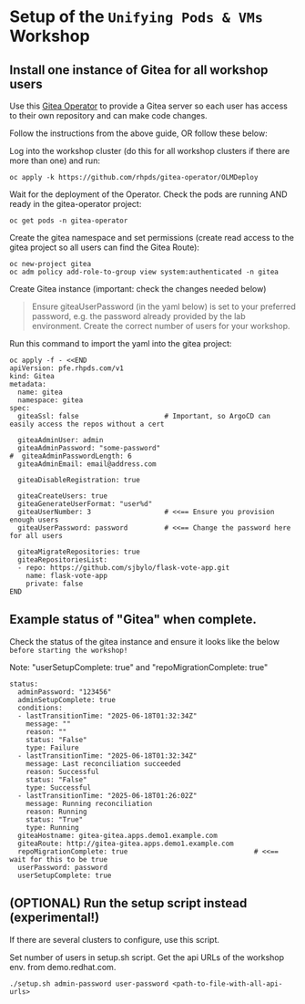 # Setup of the `Unifying Pods & VMs` Workshop

## Install one instance of Gitea for all workshop users

Use this [Gitea Operator](https://github.com/rhpds/gitea-operator) to provide a Gitea server so each user has access to their own repository and can make code changes.

Follow the instructions from the above guide, OR follow these below:

Log into the workshop cluster (do this for all workshop clusters if there are more than one) and run:

```
oc apply -k https://github.com/rhpds/gitea-operator/OLMDeploy
```

Wait for the deployment of the Operator.  Check the pods are running AND ready in the gitea-operator project:

```
oc get pods -n gitea-operator
```

Create the gitea namespace and set permissions (create read access to the gitea project so all users can find the Gitea Route):

```
oc new-project gitea
oc adm policy add-role-to-group view system:authenticated -n gitea
```

Create Gitea instance (important: check the changes needed below)

> Ensure giteaUserPassword (in the yaml below) is set to your preferred password, e.g. the password already provided by the lab environment.
> Create the correct number of users for your workshop.

Run this command to import the yaml into the gitea project:

```
oc apply -f - <<END
apiVersion: pfe.rhpds.com/v1
kind: Gitea
metadata:
  name: gitea
  namespace: gitea
spec:
  giteaSsl: false                     # Important, so ArgoCD can easily access the repos without a cert

  giteaAdminUser: admin
  giteaAdminPassword: "some-password"
#  giteaAdminPasswordLength: 6 
  giteaAdminEmail: email@address.com

  giteaDisableRegistration: true

  giteaCreateUsers: true
  giteaGenerateUserFormat: "user%d"
  giteaUserNumber: 3                  # <<== Ensure you provision enough users
  giteaUserPassword: password         # <<== Change the password here for all users

  giteaMigrateRepositories: true
  giteaRepositoriesList:
  - repo: https://github.com/sjbylo/flask-vote-app.git
    name: flask-vote-app
    private: false
END
```


## Example status of "Gitea" when complete. 

Check the status of the gitea instance and ensure it looks like the below `before starting the workshop!`

Note: "userSetupComplete: true" and "repoMigrationComplete: true"

```
status:
  adminPassword: "123456"
  adminSetupComplete: true
  conditions:
  - lastTransitionTime: "2025-06-18T01:32:34Z"
    message: ""
    reason: ""
    status: "False"
    type: Failure
  - lastTransitionTime: "2025-06-18T01:32:34Z"
    message: Last reconciliation succeeded
    reason: Successful
    status: "False"
    type: Successful
  - lastTransitionTime: "2025-06-18T01:26:02Z"
    message: Running reconciliation
    reason: Running
    status: "True"
    type: Running
  giteaHostname: gitea-gitea.apps.demo1.example.com
  giteaRoute: http://gitea-gitea.apps.demo1.example.com
  repoMigrationComplete: true                               # <<== wait for this to be true
  userPassword: password
  userSetupComplete: true
```

## (OPTIONAL) Run the setup script instead (experimental!) 

If there are several clusters to configure, use this script.

Set number of users in setup.sh script.  Get the api URLs of the workshop env. from demo.redhat.com.

```
./setup.sh admin-password user-password <path-to-file-with-all-api-urls>
```

